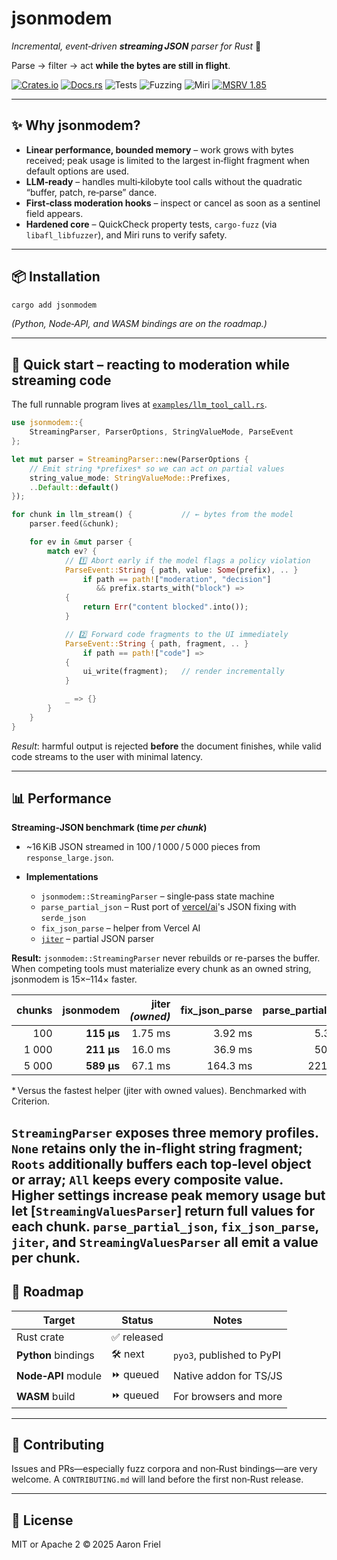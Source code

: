 # jsonmodem
*Incremental, event‑driven **streaming JSON** parser for Rust* 🚀


Parse → filter → act **while the bytes are still in flight**.

[![Crates.io](https://img.shields.io/crates/v/jsonmodem)](https://crates.io/crates/jsonmodem)
[![Docs.rs](https://img.shields.io/docsrs/jsonmodem)](https://docs.rs/jsonmodem)
![Tests](https://github.com/aaronfriel/jsonmodem/actions/workflows/test.yml/badge.svg?branch=main)
![Fuzzing](https://github.com/aaronfriel/jsonmodem/actions/workflows/fuzz.yml/badge.svg?branch=main)
![Miri](https://github.com/aaronfriel/jsonmodem/actions/workflows/miri.yml/badge.svg?branch=main) [![MSRV
1.85](https://img.shields.io/badge/MSRV-1.85-blue)](#msrv)

---

## ✨ Why jsonmodem?

* **Linear performance, bounded memory** – work grows with bytes received; peak usage is limited to
  the largest in‑flight fragment when default options are used.
* **LLM‑ready** – handles multi‑kilobyte tool calls without the quadratic “buffer, patch, re‑parse”
  dance.
* **First‑class moderation hooks** – inspect or cancel as soon as a sentinel field appears.
* **Hardened core** – QuickCheck property tests, `cargo‑fuzz` (via `libafl_libfuzzer`), and Miri
  runs to verify safety.

---

## 📦 Installation

```bash
cargo add jsonmodem
````

*(Python, Node‑API, and WASM bindings are on the roadmap.)*

---

## 🧪 Quick start – reacting to moderation while streaming code


The full runnable program lives at
[`examples/llm_tool_call.rs`](crates/jsonmodem/examples/llm_tool_call.rs).

```rust
use jsonmodem::{
    StreamingParser, ParserOptions, StringValueMode, ParseEvent
};

let mut parser = StreamingParser::new(ParserOptions {
    // Emit string *prefixes* so we can act on partial values
    string_value_mode: StringValueMode::Prefixes,
    ..Default::default()
});

for chunk in llm_stream() {           // ← bytes from the model
    parser.feed(&chunk);

    for ev in &mut parser {
        match ev? {
            // 1️⃣ Abort early if the model flags a policy violation
            ParseEvent::String { path, value: Some(prefix), .. }
                if path == path!["moderation", "decision"]
                   && prefix.starts_with("block") =>
            {
                return Err("content blocked".into());
            }

            // 2️⃣ Forward code fragments to the UI immediately
            ParseEvent::String { path, fragment, .. }
                if path == path!["code"] =>
            {
                ui_write(fragment);   // render incrementally
            }

            _ => {}
        }
    }
}
```

*Result*: harmful output is rejected **before** the document finishes, while valid code streams to
the user with minimal latency.

---

## 📊 Performance

**Streaming‑JSON benchmark (time *per chunk*)**

* ~16 KiB JSON streamed in 100 / 1 000 / 5 000 pieces from `response_large.json`.
* **Implementations**

  * `jsonmodem::StreamingParser` – single‑pass state machine
  * `parse_partial_json` – Rust port of [vercel/ai](https://github.com/vercel/ai)'s JSON fixing with
    `serde_json`
  * `fix_json_parse` – helper from Vercel AI
  * [`jiter`](https://crates.io/crates/jiter) – partial JSON parser

**Result:** `jsonmodem::StreamingParser` never rebuilds or re-parses the buffer. When competing tools must materialize every chunk as an owned string, jsonmodem is 15×–114× faster.

| chunks |     jsonmodem   | jiter *(owned)* | fix_json_parse | parse_partial_json | speed-up* |
| -----: | --------------: | --------------: | -------------: | -----------------: | ---------: |
|    100 |      **115 µs** |         1.75 ms |        3.92 ms |             5.35 ms |  **15×** |
|  1 000 |      **211 µs** |        16.0 ms |       36.9 ms |            50.4 ms |  **76×** |
|  5 000 |      **589 µs** |        67.1 ms |      164.3 ms |           221.9 ms | **114×** |

* Versus the fastest helper (jiter with owned values). Benchmarked with Criterion.

`StreamingParser` exposes three memory profiles. `None` retains only the in-flight string fragment; `Roots` additionally buffers each top-level object or array; `All` keeps every composite value. Higher settings increase peak memory usage but let [`StreamingValuesParser`] return full values for each chunk. `parse_partial_json`, `fix_json_parse`, `jiter`, and `StreamingValuesParser` all emit a value per chunk.
---

## 🔭 Roadmap

| Target              | Status      | Notes                       |
| ------------------- | ----------- | --------------------------- |
| Rust crate          | ✅ released |                             |
| **Python** bindings | 🛠 next      | `pyo3`, published to PyPI  |
| **Node‑API** module | ⏩ queued   | Native addon for TS/JS      |
| **WASM** build      | ⏩ queued   | For browsers and more       |

---

## 🤝 Contributing

Issues and PRs—especially fuzz corpora and non‑Rust bindings—are very welcome. A `CONTRIBUTING.md`
will land before the first non‑Rust release.

---

## 📝 License

MIT or Apache 2 © 2025 Aaron Friel
